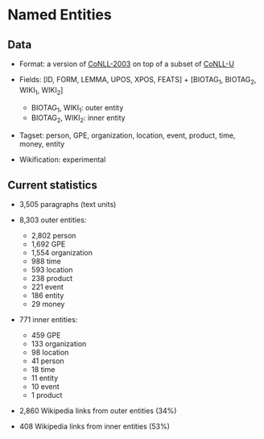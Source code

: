 # Named Entities

## Data

* Format: a version of [CoNLL-2003](https://www.clips.uantwerpen.be/conll2003/ner/) on top of a subset of [CoNLL-U](http://universaldependencies.org/format.html)

* Fields: [ID, FORM, LEMMA, UPOS, XPOS, FEATS] + [BIOTAG<sub>1</sub>, BIOTAG<sub>2</sub>, WIKI<sub>1</sub>, WIKI<sub>2</sub>]
  - BIOTAG<sub>1</sub>, WIKI<sub>1</sub>: outer entity
  - BIOTAG<sub>2</sub>, WIKI<sub>2</sub>: inner entity

* Tagset: person, GPE, organization, location, event, product, time, money, entity

* Wikification: experimental

## Current statistics

* 3,505 paragraphs (text units)

* 8,303 outer entities:
  - 2,802 person
  - 1,692 GPE
  - 1,554 organization
  - 988 time
  - 593 location
  - 238 product
  - 221 event
  - 186 entity
  - 29 money

* 771 inner entities:
  - 459 GPE
  - 133 organization
  - 98 location
  - 41 person
  - 18 time
  - 11 entity
  - 10 event
  - 1 product

* 2,860 Wikipedia links from outer entities (34%)
* 408 Wikipedia links from inner entities (53%)
